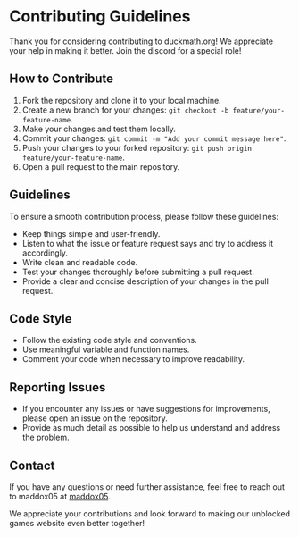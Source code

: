 # Contributing Guidelines

Thank you for considering contributing to duckmath.org! We appreciate your help in making it better.
Join the discord for a special role!

## How to Contribute

1. Fork the repository and clone it to your local machine.
2. Create a new branch for your changes: `git checkout -b feature/your-feature-name`.
3. Make your changes and test them locally.
4. Commit your changes: `git commit -m "Add your commit message here"`.
5. Push your changes to your forked repository: `git push origin feature/your-feature-name`.
6. Open a pull request to the main repository.

## Guidelines

To ensure a smooth contribution process, please follow these guidelines:

- Keep things simple and user-friendly.
- Listen to what the issue or feature request says and try to address it accordingly.
- Write clean and readable code.
- Test your changes thoroughly before submitting a pull request.
- Provide a clear and concise description of your changes in the pull request.

## Code Style

- Follow the existing code style and conventions.
- Use meaningful variable and function names.
- Comment your code when necessary to improve readability.

## Reporting Issues

- If you encounter any issues or have suggestions for improvements, please open an issue on the repository.
- Provide as much detail as possible to help us understand and address the problem.

## Contact

If you have any questions or need further assistance, feel free to reach out to maddox05 at [maddox05](https://github.com/maddox05/).

We appreciate your contributions and look forward to making our unblocked games website even better together!
